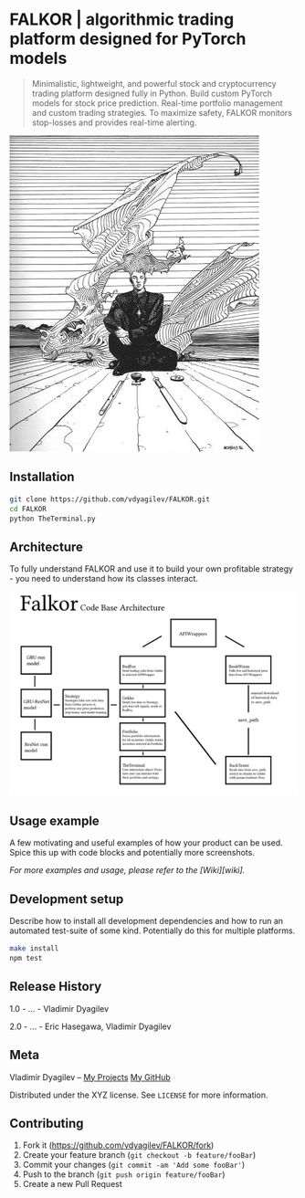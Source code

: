 # FALKOR | algorithmic trading platform designed for PyTorch models
> Minimalistic, lightweight, and powerful stock and cryptocurrency trading platform designed fully in Python. Build custom PyTorch models for stock price prediction. Real-time portfolio management and custom trading strategies. To maximize safety, FALKOR monitors stop-losses and provides real-time alerting. 

![](falkor.jpg)

## Installation

```sh
git clone https://github.com/vdyagilev/FALKOR.git
cd FALKOR
python TheTerminal.py
```

## Architecture

To fully understand FALKOR and use it to build your own profitable strategy - you need to understand how its classes interact.

![](arch.png)

## Usage example

A few motivating and useful examples of how your product can be used. Spice this up with code blocks and potentially more screenshots.

_For more examples and usage, please refer to the [Wiki][wiki]._



## Development setup

Describe how to install all development dependencies and how to run an automated test-suite of some kind. Potentially do this for multiple platforms.

```sh
make install
npm test
```

## Release History

1.0 - ... - Vladimir Dyagilev

2.0 - ... - Eric Hasegawa, Vladimir Dyagilev

## Meta

Vladimir Dyagilev – [My Projects](https://vladimirdyagilev.com) 
[My GitHub](https://github.com/vdyagilev/)

Distributed under the XYZ license. See ``LICENSE`` for more information.

## Contributing

1. Fork it (<https://github.com/vdyagilev/FALKOR/fork>)
2. Create your feature branch (`git checkout -b feature/fooBar`)
3. Commit your changes (`git commit -am 'Add some fooBar'`)
4. Push to the branch (`git push origin feature/fooBar`)
5. Create a new Pull Request

